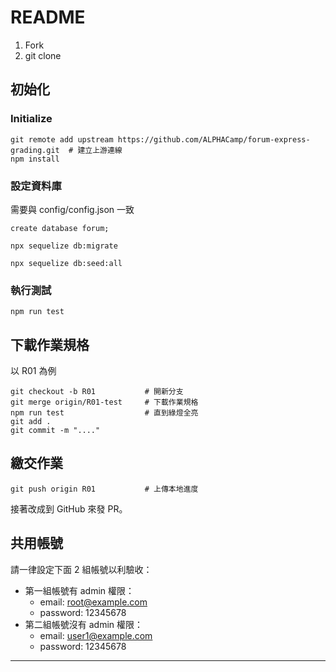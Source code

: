 # README
1. Fork
2. git clone
## 初始化
### Initialize
```
git remote add upstream https://github.com/ALPHACamp/forum-express-grading.git  # 建立上游連線
npm install
```
### 設定資料庫
需要與 config/config.json 一致
```
create database forum;
```
```
npx sequelize db:migrate
```
```
npx sequelize db:seed:all
```
### 執行測試
```
npm run test
```
## 下載作業規格
以 R01 為例
```
git checkout -b R01           # 開新分支
git merge origin/R01-test     # 下載作業規格
npm run test                  # 直到綠燈全亮
git add .
git commit -m "...."
```
## 繳交作業
```
git push origin R01           # 上傳本地進度
```
接著改成到 GitHub 來發 PR。
## 共用帳號
請一律設定下面 2 組帳號以利驗收：
* 第一組帳號有 admin 權限：
  * email: root@example.com
  * password: 12345678
* 第二組帳號沒有 admin 權限：
  * email: user1@example.com
  * password: 12345678

-----